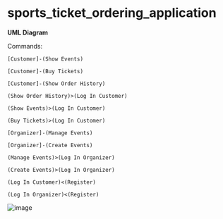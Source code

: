 # sports_ticket_ordering_application

**UML Diagram**

Commands:

    [Customer]-(Show Events)
    
    [Customer]-(Buy Tickets)
    
    [Customer]-(Show Order History)
    
    (Show Order History)>(Log In Customer)
    
    (Show Events)>(Log In Customer)
    
    (Buy Tickets)>(Log In Customer)
    
    [Organizer]-(Manage Events)
    
    [Organizer]-(Create Events)
    
    (Manage Events)>(Log In Organizer)
    
    (Create Events)>(Log In Organizer)
    
    (Log In Customer)<(Register)
    
    (Log In Organizer)<(Register)

![image](https://user-images.githubusercontent.com/93082736/235707622-e3193d5e-3ddb-4833-85f1-e057795b5758.png)

